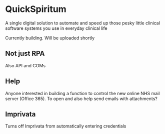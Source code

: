 # QuickSpiritum
A single digital solution to automate and speed up those pesky little clinical software systems you use in everyday clinical life

Currently building. Will be uploaded shortly
## Not just RPA
Also API and COMs

## Help
Anyone interested in building a function to control the new online NHS
mail server (Office 365). To open and also help send emails with attachments?

## Imprivata
Turns off Imprivata from automatically entering credentials
